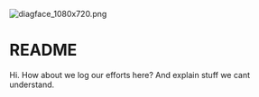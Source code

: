![diagface_1080x720.png](https://bitbucket.org/repo/9Lnydx/images/2570649481-diagface_1080x720.png)


# README #

Hi. How about we log our efforts here?
And explain stuff we cant understand.